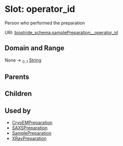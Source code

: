 
# Slot: operator_id

Person who performed the preparation

URI: [biostride_schema:samplePreparation__operator_id](https://w3id.org/biostride/schema/samplePreparation__operator_id)


## Domain and Range

None &#8594;  <sub>0..1</sub> [String](types/String.md)

## Parents


## Children


## Used by

 * [CryoEMPreparation](CryoEMPreparation.md)
 * [SAXSPreparation](SAXSPreparation.md)
 * [SamplePreparation](SamplePreparation.md)
 * [XRayPreparation](XRayPreparation.md)
